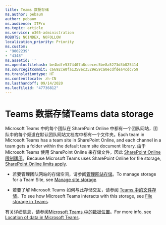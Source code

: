 ```yaml
---
title: Teams 数据存储
ms.author: pebaum
author: pebaum
ms.audience: ITPro
ms.topic: article
ms.service: o365-administration
ROBOTS: NOINDEX, NOFOLLOW
localization_priority: Priority
ms.custom:
- "9002239"
- "4348"
ms.assetid: ''
ms.openlocfilehash: be4bdfe5374407a8ccecec5be8a5273d3b825414
ms.sourcegitcommit: c6692ce0fa1358ec3529e59ca0ecdfdea4cdc759
ms.translationtype: HT
ms.contentlocale: zh-CN
ms.lasthandoff: 09/14/2020
ms.locfileid: "47736812"
---
```

# <a name="teams-data-storage"></a><span data-ttu-id="77873-102">Teams 数据存储</span><span class="sxs-lookup"><span data-stu-id="77873-102">Teams data storage</span></span>

<span data-ttu-id="77873-103">Microsoft Teams 中的每个团队在 SharePoint Online 中都有一个团队网站，团队中的每个频道在默认团队网站文档库中都有一个文件夹。</span><span class="sxs-lookup"><span data-stu-id="77873-103">Each team in Microsoft Teams has a team site in SharePoint Online, and each channel in a team gets a folder within the default team site document library.</span></span> <span data-ttu-id="77873-104">由于 Microsoft Teams 使用 SharePoint Online 来存储文件，因此 [SharePoint Online 限制适用](https://docs.microsoft.com/microsoftteams/limits-specifications-teams#storage)。</span><span class="sxs-lookup"><span data-stu-id="77873-104">Because Microsoft Teams uses SharePoint Online for file storage, [SharePoint Online limits apply](https://docs.microsoft.com/microsoftteams/limits-specifications-teams#storage).</span></span>

- <span data-ttu-id="77873-105">若要管理团队网站的存储空间，请参阅[管理网站存储](https://docs.microsoft.com/sharepoint/manage-site-collection-storage-limits#manage-individual-site-storage-limits)。</span><span class="sxs-lookup"><span data-stu-id="77873-105">To manage storage for a Team Site, see [Manage site storage](https://docs.microsoft.com/sharepoint/manage-site-collection-storage-limits#manage-individual-site-storage-limits).</span></span>

- <span data-ttu-id="77873-106">若要了解 Microsoft Teams 如何与此存储交互，请参阅 [Teams 中的文件存储](https://support.office.com/article/file-storage-in-teams-df5cc0a5-d1bb-414c-8870-46c6eb76686a)。</span><span class="sxs-lookup"><span data-stu-id="77873-106">To see how Microsoft Teams interacts with this storage, see [File storage in Teams](https://support.office.com/article/file-storage-in-teams-df5cc0a5-d1bb-414c-8870-46c6eb76686a).</span></span>

<span data-ttu-id="77873-107">有关详细信息，请参阅[Microsoft Teams 中的数据位置](https://docs.microsoft.com/microsoftteams/location-of-data-in-teams)。</span><span class="sxs-lookup"><span data-stu-id="77873-107">For more info, see [Location of data in Microsoft Teams](https://docs.microsoft.com/microsoftteams/location-of-data-in-teams).</span></span>
